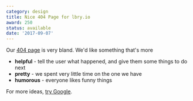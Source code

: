 ```yaml
---
category: design
title: Nice 404 Page for lbry.io
award: 250
status: available
date: '2017-09-07'
---
```


Our [404 page](https://lbry.io/nothing-here) is very bland. We'd like something that's more 
 
- **helpful** - tell the user what happened, and give them some things to do next
- **pretty** - we spent very little time on the one we have
- **humorous** - everyone likes funny things

For more ideas, [try Google](https://www.google.com/search?q=great+404+page+design).